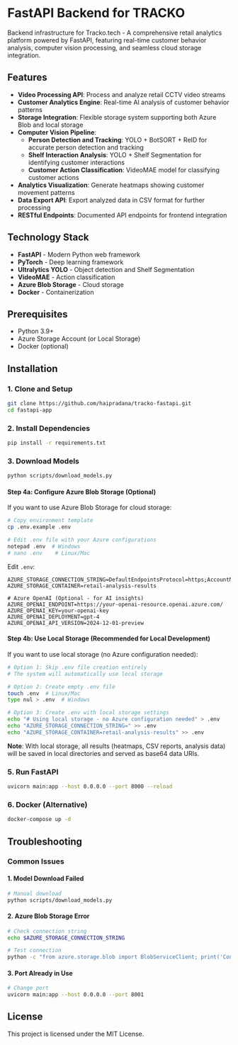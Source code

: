 # FastAPI Backend for TRACKO

Backend infrastructure for Tracko.tech - A comprehensive retail analytics platform powered by FastAPI, featuring real-time customer behavior analysis, computer vision processing, and seamless cloud storage integration.

## Features

- **Video Processing API**: Process and analyze retail CCTV video streams
- **Customer Analytics Engine**: Real-time AI analysis of customer behavior patterns
- **Storage Integration**: Flexible storage system supporting both Azure Blob and local storage
- **Computer Vision Pipeline**: 
  - **Person Detection and Tracking**: YOLO + BotSORT + ReID for accurate person detection and tracking
  - **Shelf Interaction Analysis**: YOLO + Shelf Segmentation for identifying customer interactions
  - **Customer Action Classification**: VideoMAE  model for classifying customer actions
- **Analytics Visualization**: Generate heatmaps showing customer movement patterns
- **Data Export API**: Export analyzed data in CSV format for further processing
- **RESTful Endpoints**: Documented API endpoints for frontend integration

## Technology Stack

- **FastAPI** - Modern Python web framework
- **PyTorch** - Deep learning framework
- **Ultralytics YOLO** - Object detection and Shelf Segmentation
- **VideoMAE** - Action classification
- **Azure Blob Storage** - Cloud storage
- **Docker** - Containerization

## Prerequisites

- Python 3.9+
- Azure Storage Account (or Local Storage)
- Docker (optional)

## Installation

### 1. Clone and Setup

```bash
git clone https://github.com/haipradana/tracko-fastapi.git
cd fastapi-app
```

### 2. Install Dependencies

```bash
pip install -r requirements.txt
```

### 3. Download Models

```bash
python scripts/download_models.py
```

#### Step 4a: Configure Azure Blob Storage (Optional)

If you want to use Azure Blob Storage for cloud storage:

```bash
# Copy environment template
cp .env.example .env

# Edit .env file with your Azure configurations
notepad .env  # Windows
# nano .env    # Linux/Mac
```

Edit `.env`:
```env
AZURE_STORAGE_CONNECTION_STRING=DefaultEndpointsProtocol=https;AccountName=yourstorageaccount;AccountKey=yourstoragekey;EndpointSuffix=core.windows.net
AZURE_STORAGE_CONTAINER=retail-analysis-results

# Azure OpenAI (Optional - for AI insights)
AZURE_OPENAI_ENDPOINT=https://your-openai-resource.openai.azure.com/
AZURE_OPENAI_KEY=your-openai-key
AZURE_OPENAI_DEPLOYMENT=gpt-4
AZURE_OPENAI_API_VERSION=2024-12-01-preview
```

#### Step 4b: Use Local Storage (Recommended for Local Development)

If you want to use local storage (no Azure configuration needed):

```bash
# Option 1: Skip .env file creation entirely
# The system will automatically use local storage

# Option 2: Create empty .env file
touch .env  # Linux/Mac
type nul > .env  # Windows

# Option 3: Create .env with local storage settings
echo "# Using local storage - no Azure configuration needed" > .env
echo "AZURE_STORAGE_CONNECTION_STRING=" >> .env
echo "AZURE_STORAGE_CONTAINER=retail-analysis-results" >> .env
```

**Note**: With local storage, all results (heatmaps, CSV reports, analysis data) will be saved in local directories and served as base64 data URIs.

### 5. Run FastAPI

```bash
uvicorn main:app --host 0.0.0.0 --port 8000 --reload
```

### 6. Docker (Alternative)

```bash
docker-compose up -d
```

##  Troubleshooting

### Common Issues

#### 1. Model Download Failed
```bash
# Manual download
python scripts/download_models.py
```

#### 2. Azure Blob Storage Error
```bash
# Check connection string
echo $AZURE_STORAGE_CONNECTION_STRING

# Test connection
python -c "from azure.storage.blob import BlobServiceClient; print('Connection OK')"
```

#### 3. Port Already in Use
```bash
# Change port
uvicorn main:app --host 0.0.0.0 --port 8001
```

## License

This project is licensed under the MIT License.